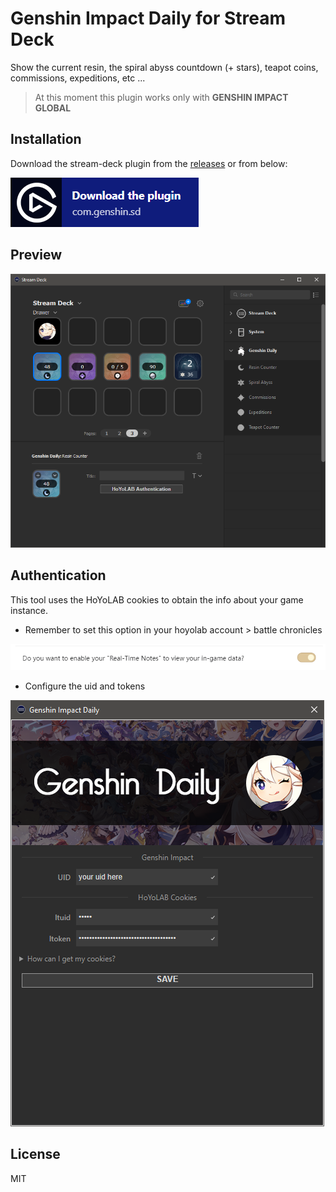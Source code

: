 # Genshin Impact Daily for Stream Deck

Show the current resin, the spiral abyss countdown (+ stars), teapot coins, commissions, expeditions, etc ...

> At this moment this plugin works only with **GENSHIN IMPACT GLOBAL**

## Installation

Download the stream-deck plugin from the [releases](https://github.com/fcannizzaro/genshin-daily-stream-deck/releases)
or from below:

[![download](https://github.com/fcannizzaro/genshin-daily-stream-deck/blob/main/media/download.png?raw=true)](https://github.com/fcannizzaro/genshin-daily-stream-deck/releases/download/1.0.0/com.genshin.sd.streamDeckPlugin)

## Preview

![actions](https://github.com/fcannizzaro/genshin-daily-stream-deck/blob/main/media/actions.png?raw=true)

## Authentication

This tool uses the HoYoLAB cookies to obtain the info about your game instance.

- Remember to set this option in your hoyolab account > battle chronicles

![note](https://github.com/fcannizzaro/genshin-daily-stream-deck/blob/main/media/note.png?raw=true)

- Configure the uid and tokens

![auth](https://github.com/fcannizzaro/genshin-daily-stream-deck/blob/main/media/authentication.png?raw=true)

## License

MIT
